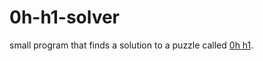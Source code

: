 # 0h-h1-solver
small program that finds a solution to a puzzle called [0h h1](https://github.com/Q42/0hh1).
